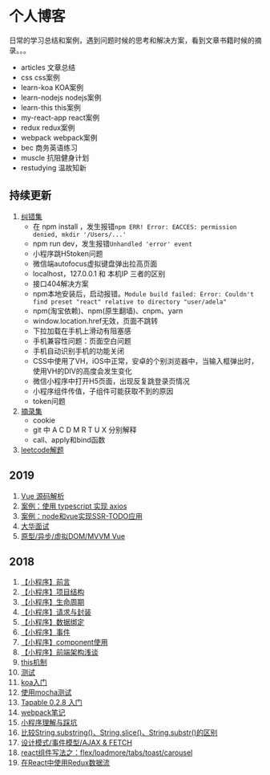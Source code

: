 # 个人博客

日常的学习总结和案例，遇到问题时候的思考和解决方案，看到文章书籍时候的摘录。。。

- articles 文章总结
- css css案例
- learn-koa KOA案例
- learn-nodejs nodejs案例
- learn-this this案例
- my-react-app react案例
- redux  redux案例
- webpack webpack案例
- bec 商务英语练习
- muscle 抗阻健身计划
- restudying 温故知新

## 持续更新
1. [纠错集](https://github.com/Adela2012/blog/blob/master/articles/%E7%BA%A0%E9%94%99%E9%9B%86.md)
    - 在 npm install ，发生报错`npm ERR! Error: EACCES: permission denied, mkdir '/Users/...'`
    - npm run dev，发生报错`Unhandled 'error' event`
    - 小程序跳H5token问题
    - 微信端autofocus虚拟键盘弹出拉高页面
    - localhost，127.0.0.1 和 本机IP 三者的区别
    - 接口404解决方案
    - npm本地安装后，启动报错。`Module build failed: Error: Couldn't find preset "react" relative to directory "user/adela"`
    - npm(淘宝依赖)、npm(原生翻墙)、cnpm、yarn
    - window.location.href无效，页面不跳转
    - 下拉加载在手机上滑动有阻塞感
    - 手机兼容性问题：页面空白问题
    - 手机自动识别手机的功能关闭
    - CSS中使用了VH，iOS中正常，安卓的个别浏览器中，当输入框弹出时，使用VH的DIV的高度会发生变化
    - 微信小程序中打开H5页面，出现反复跳登录页情况
    - 小程序组件传值，子组件可能获取不到的原因
    - token问题
1. [摘录集](https://github.com/Adela2012/blog/blob/master/articles/%E6%91%98%E5%BD%95%E9%9B%86.md)
    - cookie
    - git 中 A C D M R T U X 分别解释
    - call、apply和bind函数
1. [leetcode解题](https://github.com/Adela2012/leetcode)

## 2019
1. [Vue 源码解析](https://github.com/Adela2012/blog/tree/master/restudying/vue)
1. [案例：使用 typescript 实现 axios](https://github.com/Adela2012/ts-axios)
1. [案例：node和vue实现SSR-TODO应用](https://github.com/Adela2012/todo-ssr)
1. [大华面试](https://github.com/Adela2012/blog/blob/master/restudying/interview/%E5%A4%A7%E5%8D%8E%E9%9D%A2%E8%AF%95.md)
1. [原型/异步/虚拟DOM/MVVM Vue](https://github.com/Adela2012/blog/tree/master/restudying/js)

## 2018
1. [【小程序】前言](https://github.com/Adela2012/gitbook/blob/master/README.md)
1. [【小程序】项目结构](https://github.com/Adela2012/gitbook/blob/master/docs/project-structure/01.md)
1. [【小程序】生命周期](https://github.com/Adela2012/gitbook/blob/master/docs/lifecycle/01.md)
1. [【小程序】请求与封装](https://github.com/Adela2012/gitbook/blob/master/docs/http-promise/01.md)
1. [【小程序】数据绑定](https://github.com/Adela2012/gitbook/blob/master/docs/data-bind/01.md)
1. [【小程序】事件](https://github.com/Adela2012/gitbook/blob/master/docs/event/01.md)
1. [【小程序】component使用](https://github.com/Adela2012/gitbook/blob/master/docs/component/01.md)
1. [【小程序】前端架构浅谈](https://www.cnblogs.com/lilicat/p/10956728.html)
1. [this机制](https://github.com/Adela2012/blog/blob/master/articles/18-11-11.md)
1. [测试](https://github.com/Adela2012/blog/blob/master/articles/18-11-4.md)
1. [koa入门](https://github.com/Adela2012/blog/blob/master/articles/koa%E5%85%A5%E9%97%A8.md)
1. [使用mocha测试](https://github.com/Adela2012/blog/blob/master/articles/mocha%E6%B5%8B%E8%AF%95%E5%AD%A6%E4%B9%A0.md)
1. [Tapable 0.2.8 入门](https://github.com/Adela2012/blog/blob/master/articles/tapable0.2%E5%85%A5%E9%97%A8.md)
1. [webpack笔记](https://github.com/Adela2012/blog/blob/master/articles/webpack%E7%AC%94%E8%AE%B0.md)
1. [小程序理解与踩坑](https://github.com/Adela2012/blog/blob/master/articles/%E5%B0%8F%E7%A8%8B%E5%BA%8F%E8%B8%A9%E5%9D%91.md)
1. [比较String.substring()、String.slice()、String.substr()的区别](https://github.com/Adela2012/blog/blob/master/articles/%E6%AF%94%E8%BE%83String.substring()%E3%80%81String.slice()%E3%80%81String.substr()%E7%9A%84%E5%8C%BA%E5%88%AB.md)
1. [设计模式/事件模型/AJAX & FETCH](https://github.com/Adela2012/blog/blob/master/articles/%E8%AE%BE%E8%AE%A1%E6%A8%A1%E5%BC%8F.md)
1. [react组件写法之：flex/loadmore/tabs/toast/carousel](https://github.com/Adela2012/blog/tree/master/my-react-app/src/components)
1. [在React中使用Redux数据流](https://github.com/Adela2012/blog/tree/master/redux)
